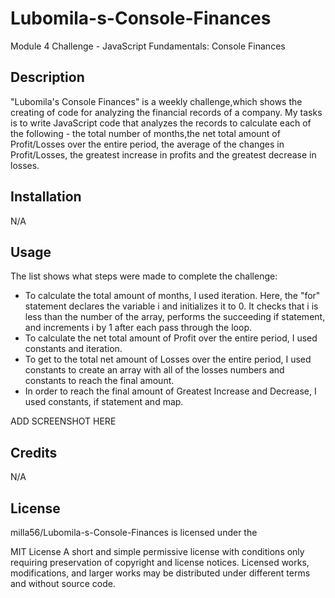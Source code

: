# Lubomila-s-Console-Finances
Module 4 Challenge - JavaScript Fundamentals: Console Finances

## Description

"Lubomila's Console Finances" is a weekly challenge,which shows the creating of code for analyzing the financial records of a company. My tasks is to write JavaScript code that analyzes the records to calculate each of the following - the total number of months,the net total amount of Profit/Losses over the entire period, the average of the changes in Profit/Losses, the greatest increase in profits and the greatest decrease in losses.

## Installation

N/A

## Usage
The list shows what steps were made to complete the challenge:
- To calculate the total amount of months, I used iteration.  Here, the "for" statement declares the variable i and initializes it to 0. It checks that i is less than the number of the array, performs the succeeding if statement, and increments i by 1 after each pass through the loop.
- To calculate the net total amount of Profit over the entire period, I used constants and iteration.
- To get to the total net amount of Losses over the entire period, I used constants to create an array with all of the losses numbers and constants to reach the final amount.
- In order to reach the final amount of Greatest Increase and Decrease, I used constants, if statement and map. 

ADD SCREENSHOT HERE

## Credits

N/A


## License

milla56/Lubomila-s-Console-Finances is licensed under the

MIT License
A short and simple permissive license with conditions only requiring preservation of copyright and license notices. Licensed works, modifications, and larger works may be distributed under different terms and without source code.